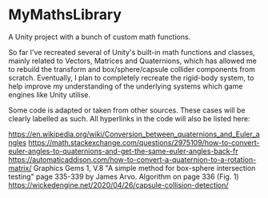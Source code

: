 # MyMathsLibrary
A Unity project with a bunch of custom math functions.

So far I've recreated several of Unity's built-in math functions and classes, mainly related to Vectors, Matrices and Quaternions, which has allowed me to rebuild the transform and box/sphere/capsule collider components from scratch. Eventually, I plan to completely recreate the rigid-body system, to help improve my understanding of the underlying systems which game engines like Unity utilise.

Some code is adapted or taken from other sources. These cases will be clearly labelled as such. All hyperlinks in the code will also be listed here:

https://en.wikipedia.org/wiki/Conversion_between_quaternions_and_Euler_angles
https://math.stackexchange.com/questions/2975109/how-to-convert-euler-angles-to-quaternions-and-get-the-same-euler-angles-back-fr
https://automaticaddison.com/how-to-convert-a-quaternion-to-a-rotation-matrix/
Graphics Gems 1, V.8 "A simple method for box-sphere intersection testing" page 335-339 by James Arvo. Algorithm on page 336 (Fig. 1)
https://wickedengine.net/2020/04/26/capsule-collision-detection/
